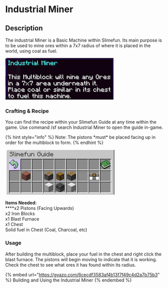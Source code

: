 # Industrial Miner

## Description

The industrial Miner is a Basic Machine within Slimefun.  Its main purpose is to be used to mine ores within a 7x7 radius of where it is placed in the world, using coal as fuel.

![](<../../../../.gitbook/assets/image (293) (1).png>)

### Crafting & Recipe

You can find the recipe within your Slimefun Guide at any time within the game.  Use command /sf search Industrial Miner to open the guide in-game.

{% hint style="info" %}
Note:  The pistons \*must\* be placed facing up in order for the multiblock to form.
{% endhint %}

![](<../../../../.gitbook/assets/image (292).png>)

**Items Needed:**\
****x2 Pistons (Facing Upwards)\
x2 Iron Blocks\
x1 Blast Furnace\
x1 Chest\
Solid fuel in Chest (Coal, Charcoal, etc)

### Usage

After building the multiblock, place your fuel in the chest and right click the blast furnace.  The pistons will begin moving to indicate that it is working.  Check the chest to see what ores it has found within its radius.

{% embed url="https://gyazo.com/6cecdf3583af4b13f7f49c4d2a7b75b3" %}
Building and Using the Industrial Miner
{% endembed %}
